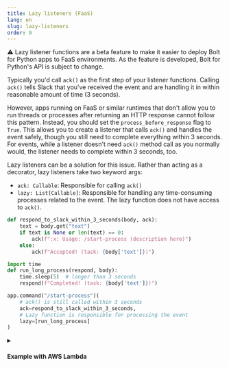 ```yaml
---
title: Lazy listeners (FaaS)
lang: en
slug: lazy-listeners
order: 9
---
```


<div class="section-content">
⚠️ Lazy listener functions are a beta feature to make it easier to deploy Bolt for Python apps to FaaS environments. As the feature is developed, Bolt for Python's API is subject to change.

Typically you'd call `ack()` as the first step of your listener functions. Calling `ack()` tells Slack that you've received the event and are handling it in within reasonable amount of time (3 seconds).

However, apps running on FaaS or similar runtimes that don't allow you to run threads or processes after returning an HTTP response cannot follow this pattern. Instead, you should set the `process_before_response` flag to `True`. This allows you to create a listener that calls `ack()` and handles the event safely, though you still need to complete everything within 3 seconds. For events, while a listener doesn't need `ack()` method call as you normally would, the listener needs to complete within 3 seconds, too.

Lazy listeners can be a solution for this issue. Rather than acting as a decorator, lazy listeners take two keyword args:
* `ack: Callable`: Responsible for calling `ack()`
* `lazy: List[Callable]`: Responsible for handling any time-consuming processes related to the event. The lazy function does not have access to `ack()`.
</div>

```python
def respond_to_slack_within_3_seconds(body, ack):
    text = body.get("text")
    if text is None or len(text) == 0:
        ack(f":x: Usage: /start-process (description here)")
    else:
        ack(f"Accepted! (task: {body['text']})")

import time
def run_long_process(respond, body):
    time.sleep(5)  # longer than 3 seconds
    respond(f"Completed! (task: {body['text']})")

app.command("/start-process")(
    # ack() is still called within 3 seconds
    ack=respond_to_slack_within_3_seconds,
    # Lazy function is responsible for processing the event
    lazy=[run_long_process]
)
```

<details class="secondary-wrapper">
<summary class="section-head" markdown="0">
<h4 class="section-head">Example with AWS Lambda</h4>
</summary>

<div class="secondary-content" markdown="0">
This example deploys the code to [AWS Lambda](https://aws.amazon.com/lambda/). There are more examples within the [`examples` folder](https://github.com/slackapi/bolt-python/tree/main/examples/aws_lambda).

```bash
pip install slack_bolt
# Save the source code as main.py
# and refer handler as `handler: main.handler` in config.yaml

# https://pypi.org/project/python-lambda/
pip install python-lambda

# Configure config.yml properly
# lambda:InvokeFunction & lambda:GetFunction are required for running lazy listeners
export SLACK_SIGNING_SECRET=***
export SLACK_BOT_TOKEN=xoxb-***
echo 'slack_bolt' > requirements.txt
lambda deploy --config-file config.yaml --requirements requirements.txt
```
</div>

```python
from slack_bolt import App
from slack_bolt.adapter.aws_lambda import SlackRequestHandler

# process_before_response must be True when running on FaaS
app = App(process_before_response=True)

def respond_to_slack_within_3_seconds(body, ack):
    text = body.get("text")
    if text is None or len(text) == 0:
        ack(":x: Usage: /start-process (description here)")
    else:
        ack(f"Accepted! (task: {body['text']})")

import time
def run_long_process(respond, body):
    time.sleep(5)  # longer than 3 seconds
    respond(f"Completed! (task: {body['text']})")

app.command("/start-process")(
    ack=respond_to_slack_within_3_seconds,  # responsible for calling `ack()`
    lazy=[run_long_process]  # unable to call `ack()` / can have multiple functions
)

def handler(event, context):
    slack_handler = SlackRequestHandler(app=app)
    return slack_handler.handle(event, context)
```

Please note that the following IAM permissions would be required for running this example app.

```json
{
    "Version": "2012-10-17",
    "Statement": [
        {
            "Sid": "VisualEditor0",
            "Effect": "Allow",
            "Action": [
                "lambda:InvokeFunction",
                "lambda:GetFunction"
            ],
            "Resource": "*"
        }
    ]
}
```
</details>
